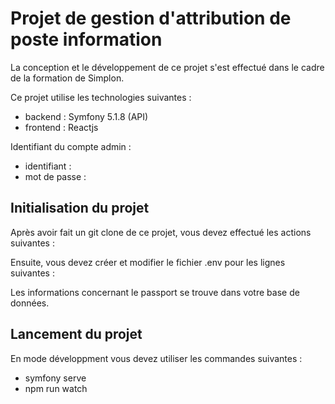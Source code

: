 # Projet de gestion d'attribution de poste information

La conception et le développement de ce projet s'est effectué dans le cadre de la formation de Simplon. 

Ce projet utilise les technologies suivantes :

- backend : Symfony 5.1.8 (API)
- frontend : Reactjs


Identifiant du compte admin : 

- identifiant :
- mot de passe : 


## Initialisation du projet

Après avoir fait un git clone de ce projet, vous devez effectué les actions suivantes : 



Ensuite, vous devez créer et modifier le fichier .env pour les lignes suivantes : 



Les informations concernant le passport se trouve dans votre base de données.

## Lancement du projet 

En mode développment vous devez utiliser les commandes suivantes : 

- symfony serve
- npm run watch
